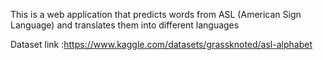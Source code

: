 This is a web application that predicts words from ASL (American Sign Language) and translates them into different languages

Dataset link :https://www.kaggle.com/datasets/grassknoted/asl-alphabet
